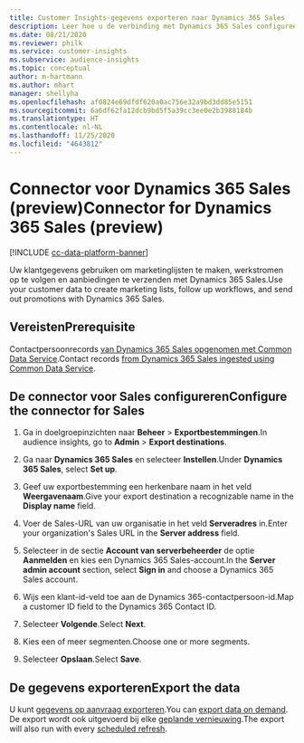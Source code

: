 ```yaml
---
title: Customer Insights-gegevens exporteren naar Dynamics 365 Sales
description: Leer hoe u de verbinding met Dynamics 365 Sales configureert.
ms.date: 08/21/2020
ms.reviewer: philk
ms.service: customer-insights
ms.subservice: audience-insights
ms.topic: conceptual
author: m-hartmann
ms.author: mhart
manager: shellyha
ms.openlocfilehash: af0824e69dfdf620a0ac756e32a9bd3dd85e5151
ms.sourcegitcommit: 6a6df62fa12dcb9bd5f5a39cc3ee0e2b3988184b
ms.translationtype: HT
ms.contentlocale: nl-NL
ms.lasthandoff: 11/25/2020
ms.locfileid: "4643812"
---
```

# <a name="connector-for-dynamics-365-sales-preview"></a><span data-ttu-id="69f9f-103">Connector voor Dynamics 365 Sales (preview)</span><span class="sxs-lookup"><span data-stu-id="69f9f-103">Connector for Dynamics 365 Sales (preview)</span></span>

[!INCLUDE [cc-data-platform-banner](../includes/cc-data-platform-banner.md)]

<span data-ttu-id="69f9f-104">Uw klantgegevens gebruiken om marketinglijsten te maken, werkstromen op te volgen en aanbiedingen te verzenden met Dynamics 365 Sales.</span><span class="sxs-lookup"><span data-stu-id="69f9f-104">Use your customer data to create marketing lists, follow up workflows, and send out promotions with Dynamics 365 Sales.</span></span>

## <a name="prerequisite"></a><span data-ttu-id="69f9f-105">Vereisten</span><span class="sxs-lookup"><span data-stu-id="69f9f-105">Prerequisite</span></span>

<span data-ttu-id="69f9f-106">Contactpersoonrecords [van Dynamics 365 Sales opgenomen met Common Data Service](connect-power-query.md).</span><span class="sxs-lookup"><span data-stu-id="69f9f-106">Contact records [from Dynamics 365 Sales ingested using Common Data Service](connect-power-query.md).</span></span>

## <a name="configure-the-connector-for-sales"></a><span data-ttu-id="69f9f-107">De connector voor Sales configureren</span><span class="sxs-lookup"><span data-stu-id="69f9f-107">Configure the connector for Sales</span></span>

1. <span data-ttu-id="69f9f-108">Ga in doelgroepinzichten naar **Beheer** > **Exportbestemmingen**.</span><span class="sxs-lookup"><span data-stu-id="69f9f-108">In audience insights, go to **Admin** > **Export destinations**.</span></span>

1. <span data-ttu-id="69f9f-109">Ga naar **Dynamics 365 Sales** en selecteer **Instellen**.</span><span class="sxs-lookup"><span data-stu-id="69f9f-109">Under **Dynamics 365 Sales**, select **Set up**.</span></span>

1. <span data-ttu-id="69f9f-110">Geef uw exportbestemming een herkenbare naam in het veld **Weergavenaam**.</span><span class="sxs-lookup"><span data-stu-id="69f9f-110">Give your export destination a recognizable name in the **Display name** field.</span></span>

1. <span data-ttu-id="69f9f-111">Voer de Sales-URL van uw organisatie in het veld **Serveradres** in.</span><span class="sxs-lookup"><span data-stu-id="69f9f-111">Enter your organization's Sales URL in the **Server address** field.</span></span>

1. <span data-ttu-id="69f9f-112">Selecteer in de sectie **Account van serverbeheerder** de optie **Aanmelden** en kies een Dynamics 365 Sales-account.</span><span class="sxs-lookup"><span data-stu-id="69f9f-112">In the **Server admin account** section, select **Sign in** and choose a Dynamics 365 Sales account.</span></span>

1. <span data-ttu-id="69f9f-113">Wijs een klant-id-veld toe aan de Dynamics 365-contactpersoon-id.</span><span class="sxs-lookup"><span data-stu-id="69f9f-113">Map a customer ID field to the Dynamics 365 Contact ID.</span></span>

1. <span data-ttu-id="69f9f-114">Selecteer **Volgende**.</span><span class="sxs-lookup"><span data-stu-id="69f9f-114">Select **Next**.</span></span>

1. <span data-ttu-id="69f9f-115">Kies een of meer segmenten.</span><span class="sxs-lookup"><span data-stu-id="69f9f-115">Choose one or more segments.</span></span>

1. <span data-ttu-id="69f9f-116">Selecteer **Opslaan**.</span><span class="sxs-lookup"><span data-stu-id="69f9f-116">Select **Save**.</span></span>

## <a name="export-the-data"></a><span data-ttu-id="69f9f-117">De gegevens exporteren</span><span class="sxs-lookup"><span data-stu-id="69f9f-117">Export the data</span></span>

<span data-ttu-id="69f9f-118">U kunt [gegevens op aanvraag exporteren](export-destinations.md).</span><span class="sxs-lookup"><span data-stu-id="69f9f-118">You can [export data on demand](export-destinations.md).</span></span> <span data-ttu-id="69f9f-119">De export wordt ook uitgevoerd bij elke [geplande vernieuwing](system.md#schedule-tab).</span><span class="sxs-lookup"><span data-stu-id="69f9f-119">The export will also run with every [scheduled refresh](system.md#schedule-tab).</span></span>
